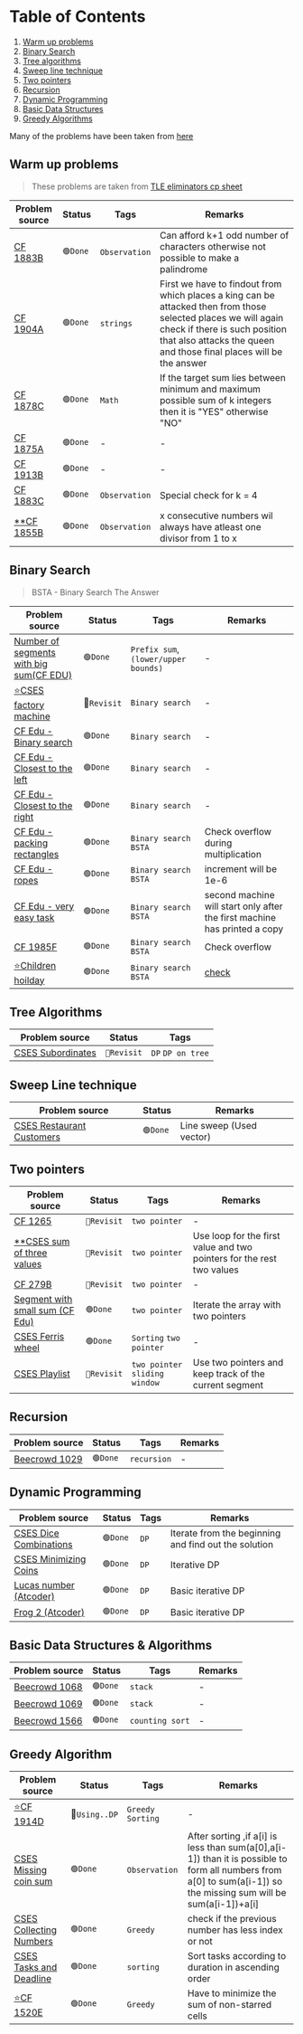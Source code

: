# Table of Contents
1. [Warm up problems](#warm-up-problems)
1. [Binary Search](#binary-search)
1. [Tree algorithms](#tree-algorithms)
1. [Sweep line technique](#sweep-line-technique)
1. [Two pointers](#two-pointers)
1. [Recursion](#recursion)
1. [Dynamic Programming](#dynamic-programming)
1. [Basic Data Structures](#basic-data-structures--algorithms)
1. [Greedy Algorithms](#greedy-algorithm)

Many of the problems have been taken from [here](https://progvar.fun/problemsets)

## Warm up problems
>These problems are taken from [TLE eliminators cp sheet](https://www.tle-eliminators.com/cp-sheet)

|                    Problem source                            |   Status  | Tags |                  Remarks                                      |
|--------------------------------------------------------------|-----------|------|---------------------------------------------------------------|
|[CF 1883B](https://codeforces.com/problemset/problem/1883/B)  | `🟢Done`  | `Observation`|Can afford k+1 odd number of characters otherwise not possible to make a palindrome|
|[CF 1904A](https://codeforces.com/problemset/problem/1904/A)  | `🟢Done`  |`strings`|First we have to findout from which places a king can be attacked then from those selected places we will again check if there is such position that also attacks the queen and those final places will be the answer|
|[CF 1878C](https://codeforces.com/problemset/problem/1878/C)  | `🟢Done`  |`Math`|If the target sum lies between minimum and maximum possible sum of k integers then it is "YES" otherwise "NO"|
|[CF 1875A](https://codeforces.com/problemset/problem/1875/A)  | `🟢Done`  |-|-|
|[CF 1913B](https://codeforces.com/problemset/problem/1913/B)  | `🟢Done`  |-|-|
|[CF 1883C](https://codeforces.com/contest/1883/problem/C)     | `🟢Done`  | `Observation` |Special check for k = 4|
|[**CF 1855B](https://codeforces.com/problemset/problem/1855/B)| `🟢Done`  | `Observation` | x consecutive numbers wil always have atleast one divisor from 1 to x|

## Binary Search
> BSTA - Binary Search The Answer

|Problem source|Status|Tags|Remarks|
|--------------|-------|----|-------|
|[Number of segments with big sum(CF EDU)](https://codeforces.com/edu/course/2/lesson/9/2/practice/contest/307093/problem/D)|`🟢Done`|`Prefix sum`,`(lower/upper bounds)`|-|
|[⭐CSES factory machine](https://cses.fi/problemset/task/1620)| 🔴`Revisit` |`Binary search`|-|
|[CF Edu - Binary search](https://codeforces.com/edu/course/2/lesson/6/1/practice/contest/283911/problem/A)|`🟢Done`|`Binary search`|-|
|[CF Edu - Closest to the left](https://codeforces.com/edu/course/2/lesson/6/1/practice/contest/283911/problem/B)|`🟢Done`|`Binary search`|-|
|[CF Edu - Closest to the right ](https://codeforces.com/edu/course/2/lesson/6/1/practice/contest/283911/problem/C)|`🟢Done`|`Binary search`|-|
|[CF Edu - packing rectangles](https://codeforces.com/edu/course/2/lesson/6/2/practice/contest/283932/problem/A)|`🟢Done`|`Binary search` `BSTA`|Check overflow during multiplication|
|[CF Edu - ropes](https://codeforces.com/edu/course/2/lesson/6/2/practice/contest/283932/problem/B)|`🟢Done`|`Binary search`  `BSTA`|increment will be 1e-6|
|[CF Edu - very easy task](https://codeforces.com/edu/course/2/lesson/6/2/practice/contest/283932/problem/C)|`🟢Done`|`Binary search`  `BSTA`|second machine will start only after the first machine has printed a copy|
|[CF 1985F ](https://codeforces.com/contest/1985/problem/F)|`🟢Done`|`Binary search` `BSTA`|Check overflow|
|[⭐Children hoilday](https://codeforces.com/edu/course/2/lesson/6/2/practice/contest/283932/problem/D)|`🟢Done`|`Binary search`  `BSTA`|[check](https://github.com/khalid586/Preparation/tree/main/Binary%20Search#children-holiday)|

## Tree Algorithms

| Problem source | Status| Tags |
| --- | --- | --- |
|[CSES Subordinates](https://cses.fi/problemset/task/1674) | `🔴Revisit` | `DP` `DP on tree` |

## Sweep Line technique

|Problem source|Status|Remarks|
|--------------|-------|-------|
|[CSES Restaurant Customers](https://cses.fi/problemset/task/1619)| `🟢Done` |Line sweep (Used vector)|

## Two pointers

|Problem source|Status|Tags|Remarks|
|--------------|-------|----|-------|
|[CF 1265](https://codeforces.com/contest/1265/problem/B)| `🔴Revisit` |`two pointer`|-|
|[**CSES sum of three values](https://cses.fi/problemset/task/1641)| `🔴Revisit` |`two pointer`|Use loop for the first value and two pointers for the rest two values|
|[CF 279B](https://codeforces.com/problemset/problem/279/B)| `🔴Revisit` |`two pointer`|-|
|[Segment with small sum (CF Edu)](https://codeforces.com/edu/course/2/lesson/9/2/practice/contest/307093/problem/A)|`🟢Done`|`two pointer`|Iterate the array with two pointers|
|[CSES Ferris wheel](https://cses.fi/problemset/task/1090)| `🟢Done` |`Sorting` `two pointer`|-|
|[CSES Playlist](https://cses.fi/problemset/task/1141)|`🔴Revisit`|`two pointer` `sliding window`|Use two pointers and keep track of the current segment|

## Recursion

|Problem source|Status|Tags| Remarks|
|--------------|-------|----|--------|
|[Beecrowd 1029](https://judge.beecrowd.com/en/problems/view/1029)| `🟢Done` |`recursion`|-|

## Dynamic Programming

|Problem source|Status|Tags| Remarks|
|--------------|-------|----|--------|
|[CSES Dice Combinations](https://cses.fi/problemset/task/1633)| `🟢Done` |`DP`|Iterate from the beginning and find out the solution|
|[CSES Minimizing Coins](https://cses.fi/problemset/task/1634) | `🟢Done` |`DP`|Iterative DP|
|[Lucas number (Atcoder)](https://atcoder.jp/contests/abc079/tasks/abc079_b) | `🟢Done` |`DP`|Basic iterative DP|
|[Frog 2 (Atcoder)](https://atcoder.jp/contests/dp/tasks/dp_b) | `🟢Done` |`DP`              |Basic iterative DP|

## Basic Data Structures & Algorithms

|Problem source|Status|Tags| Remarks|
|--------------|-------|----|--------|
|[Beecrowd 1068](https://judge.beecrowd.com/en/problems/view/1068)| `🟢Done` |`stack`|-|
|[Beecrowd 1069](https://judge.beecrowd.com/en/problems/view/1069)| `🟢Done` |`stack`|-|
|[Beecrowd 1566](https://judge.beecrowd.com/en/problems/view/1566)| `🟢Done` |`counting sort`|-|


## Greedy Algorithm

|Problem source|Status|Tags|Remarks|
|--------------|-------|----|-------|
|[⭐CF 1914D](https://codeforces.com/contest/1914/problem/D)| 🔴`Using..DP` |`Greedy` `Sorting`| - |
|[CSES Missing coin sum](https://cses.fi/problemset/task/2183)| `🟢Done` | `Observation` | After sorting ,if a[i] is less than sum(a[0],a[i-1]) than it is possible to form all numbers from a[0] to sum(a[i-1]) so the missing sum will be sum(a[i-1])+a[i]|
|[CSES Collecting Numbers](https://cses.fi/problemset/task/2216)| `🟢Done` | `Greedy` | check if the previous number has less index or not|
|[CSES Tasks and Deadline](https://cses.fi/problemset/task/1630)| `🟢Done` | `sorting` | Sort tasks according to duration in ascending order|
|[⭐CF 1520E](https://codeforces.com/problemset/problem/1520/E)| `🟢Done` |`Greedy` |Have to minimize the sum of non-starred cells|


<!-- 🟢 🔴-->

